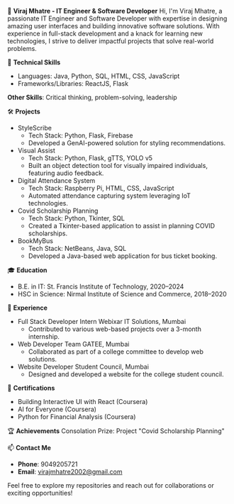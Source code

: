🌟 **Viraj Mhatre - IT Engineer & Software Developer**
Hi, I'm Viraj Mhatre, a passionate IT Engineer and Software Developer with expertise in designing amazing user interfaces and building innovative software solutions. With experience in full-stack development and a knack for learning new technologies, I strive to deliver impactful projects that solve real-world problems.

🔧 **Technical Skills**
- Languages: Java, Python, SQL, HTML, CSS, JavaScript
- Frameworks/Libraries: ReactJS, Flask
  
**Other Skills**: Critical thinking, problem-solving, leadership

🛠️ **Projects**
- StyleScribe
  - Tech Stack: Python, Flask, Firebase
  - Developed a GenAI-powered solution for styling recommendations.
- Visual Assist
  - Tech Stack: Python, Flask, gTTS, YOLO v5
  - Built an object detection tool for visually impaired individuals, featuring audio feedback.
- Digital Attendance System
  - Tech Stack: Raspberry Pi, HTML, CSS, JavaScript
  - Automated attendance capturing system leveraging IoT technologies.
- Covid Scholarship Planning
  - Tech Stack: Python, Tkinter, SQL
  - Created a Tkinter-based application to assist in planning COVID scholarships.
- BookMyBus
  - Tech Stack: NetBeans, Java, SQL
  - Developed a Java-based web application for bus ticket booking.

🎓 **Education**
- B.E. in IT: St. Francis Institute of Technology, 2020–2024
- HSC in Science: Nirmal Institute of Science and Commerce, 2018–2020

💼 **Experience**
- Full Stack Developer Intern Webixar IT Solutions, Mumbai
  - Contributed to various web-based projects over a 3-month internship.
- Web Developer Team GATEE, Mumbai
  - Collaborated as part of a college committee to develop web solutions.
- Website Developer Student Council, Mumbai
  - Designed and developed a website for the college student council.

📜 **Certifications**
- Building Interactive UI with React (Coursera)
- AI for Everyone (Coursera)
- Python for Financial Analysis (Coursera)

🏆 **Achievements**
Consolation Prize: Project "Covid Scholarship Planning"

📫 **Contact Me**
- **Phone**: 9049205721
- **Email**: virajmhatre2002@gmail.com
  
Feel free to explore my repositories and reach out for collaborations or exciting opportunities!
